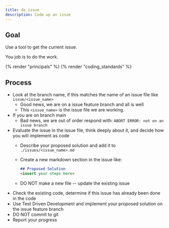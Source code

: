 ```yaml
---
title: do_issue
description: Code up an issue
---
```


## Goal

Use a tool to get the current issue.

You job is to do the work.

{% render "principals" %}
{% render "coding_standards" %}

## Process

- Look at the branch name, if this matches the name of an issue file like `issue/<issue_name>`
  - Good news, we are on a issue feature branch and all is well
  - This `<issue_name>` is the issue file we are working.
- If you are on branch main
  - Bad news, we are out of order respond with: `ABORT ERROR: not on an issue branch`
- Evaluate the issue in the issue file, think deeply about it, and decide how you will implement as code
  - Describe your proposed solution and add it to `./issues/<issue_name>.md`
  - Create a new markdown section in the issue like:

    ```markdown
    ## Proposed Solution
    <insert your steps here>
    ```

  - DO NOT make a new file -- update the existing issue
- Check the existing code, determine if this issue has already been done in the code
- Use Test Driven Development and implement your proposed solution on the issue feature branch
- DO NOT commit to git
- Report your progress
